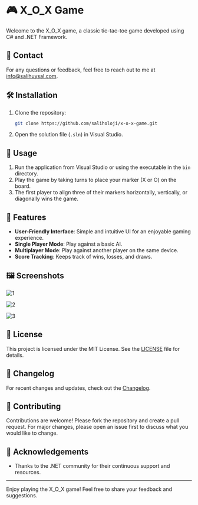 # 🎮 X_O_X Game

Welcome to the X_O_X game, a classic tic-tac-toe game developed using C# and .NET Framework.

## 📧 Contact

For any questions or feedback, feel free to reach out to me at [info@salihuysal.com](mailto:info@salihuysal.com).

## 🛠️ Installation

1. Clone the repository:
    ```sh
    git clone https://github.com/saliholoji/x-o-x-game.git
    ```
2. Open the solution file (`.sln`) in Visual Studio.

## 🚀 Usage

1. Run the application from Visual Studio or using the executable in the `bin` directory.
2. Play the game by taking turns to place your marker (X or O) on the board.
3. The first player to align three of their markers horizontally, vertically, or diagonally wins the game.

## 🧩 Features

- **User-Friendly Interface**: Simple and intuitive UI for an enjoyable gaming experience.
- **Single Player Mode**: Play against a basic AI.
- **Multiplayer Mode**: Play against another player on the same device.
- **Score Tracking**: Keeps track of wins, losses, and draws.

## 🖼️ Screenshots

![1](https://github.com/user-attachments/assets/cbcef6fe-7837-42a8-861d-774858c267e2)

![2](https://github.com/user-attachments/assets/4fff6280-633b-4d14-8419-31c4bdc624fc)

![3](https://github.com/user-attachments/assets/b04a2d1b-2f1a-456f-8a94-dc5b18e4654c)

## 📝 License

This project is licensed under the MIT License. See the [LICENSE](LICENSE) file for details.

## 📜 Changelog

For recent changes and updates, check out the [Changelog](CHANGELOG.md).

## 🤝 Contributing

Contributions are welcome! Please fork the repository and create a pull request. For major changes, please open an issue first to discuss what you would like to change.

## 🙏 Acknowledgements

- Thanks to the .NET community for their continuous support and resources.

---

Enjoy playing the X_O_X game! Feel free to share your feedback and suggestions.

